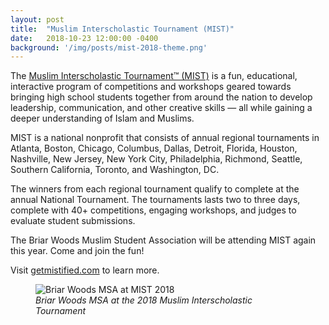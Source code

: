 ```yaml
---
layout: post
title:  "Muslim Interscholastic Tournament (MIST)"
date:   2018-10-23 12:00:00 -0400
background: '/img/posts/mist-2018-theme.png'
---
```


The [Muslim Interscholastic Tournament&trade; (MIST)](https://www.getmistified.com/) is a fun, educational, interactive program of competitions and workshops geared towards bringing high school students together from around the nation to develop leadership, communication, and other creative skills &mdash; all while gaining a deeper understanding of Islam and Muslims.

MIST is a national nonprofit that consists of annual regional tournaments in Atlanta, Boston, Chicago, Columbus, Dallas, Detroit, Florida, Houston, Nashville, New Jersey, New York City, Philadelphia, Richmond, Seattle, Southern California, Toronto, and Washington, DC.

The winners from each regional tournament qualify to complete at the annual National Tournament. The tournaments lasts two to three days, complete with 40+ competitions, engaging workshops, and judges to evaluate student submissions.

The Briar Woods Muslim Student Association will be attending MIST again this year. Come and join the fun!

Visit [getmistified.com](https://www.getmistified.com/) to learn more.

<figure>
  <img src="https://bwhs-msa.github.io/site/img/posts/mist-2018.jpg" alt="Briar Woods MSA at MIST 2018" />
  <figcaption><em>Briar Woods MSA at the 2018 Muslim Interscholastic Tournament</em></figcaption>
</figure>
